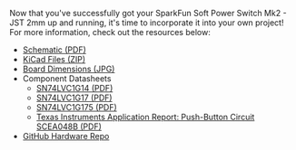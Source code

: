 Now that you've successfully got your SparkFun Soft Power Switch Mk2 - JST 2mm up and running, it's time to incorporate it into your own project! For more information, check out the resources below:

* [Schematic (PDF)](../assets/board_files/Soft_Power_Switch_JST_2mm_Schematic_V10.pdf)
* [KiCad Files (ZIP)](../assets/board_files/Soft_Power_Switch-JST_2mm_V10.zip)
* [Board Dimensions (JPG)](../assets/img/SparkFun_Soft_Power_Switch-JST_2mm_Board_Dimensions.jpg)
* Component Datasheets
    * [SN74LVC1G14 (PDF)](../assets/component_documentation/sn74lvc1g14.pdf)
    * [SN74LVC1G17 (PDF)](../assets/component_documentation/sn74lvc1g17.pdf)
    * [SN74LVC1G175 (PDF)](../assets/component_documentation/sn74lvc1g175.pdf)
    * [Texas Instruments Application Report: Push-Button Circuit SCEA048B (PDF)](../assets/component_documentation/TI_Push_Button_scea048b.pdf)
* [GitHub Hardware Repo](https://github.com/sparkfun/SparkFun_Soft_Power_Switch_Mk2)
